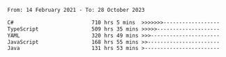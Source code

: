 <!-- [![Top Langs](https://github-readme-stats.vercel.app/api/top-langs/?username=thititongumpun&layout=compact&langs_count=7&theme=prussian)](https://github.com/thititongumpun)
[![Anurag's GitHub stats](https://github-readme-stats.vercel.app/api?username=thititongumpun&hide=stars&show_icons=true&theme=prussian)](https://github.com/thititongumpun) -->

<!--START_SECTION:waka-->

```txt
From: 14 February 2021 - To: 28 October 2023

C#                         710 hrs 5 mins  >>>>>>>------------------   26.97 %
TypeScript                 509 hrs 35 mins >>>>>--------------------   19.36 %
YAML                       320 hrs 49 mins >>>----------------------   12.19 %
JavaScript                 168 hrs 55 mins >>-----------------------   06.42 %
Java                       131 hrs 53 mins >------------------------   05.01 %
```

<!--END_SECTION:waka-->
